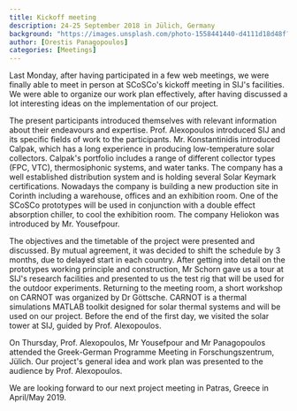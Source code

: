```yaml
---
title: Kickoff meeting
description: 24-25 September 2018 in Jülich, Germany
background: "https://images.unsplash.com/photo-1558441440-d4111d18d48f?ixlib=rb-1.2.1&ixid=eyJhcHBfaWQiOjEyMDd9&auto=format&fit=crop&w=1200&q=80"
author: [Orestis Panagopoulos]
categories: [Meetings]
---
```


Last Monday, after having participated in a few web meetings, we were finally able to meet in person at SCoSCo's kickoff meeting in SIJ's facilities.
We were able to organize our work plan effectively, after having discussed a lot interesting ideas on the implementation of our project.

The present participants introduced themselves with relevant information about their endeavours and expertise.
Prof. Alexopoulos introduced SIJ and its specific fields of work to the participants.
Mr. Konstantinidis introduced Calpak, which has a long experience in producing
low-temperature solar collectors. Calpak's portfolio includes a range of different collector types (FPC,
VTC), thermosiphonic systems, and water tanks. The company has a well established distribution system
and is holding several Solar Keymark certifications.
Nowadays the company is building a new production site in Corinth including a warehouse, offices
and an exhibition room. One of the SCoSCo prototypes will be used in conjunction with a double effect absorption chiller, to cool the exhibition room.
The company Heliokon was introduced by Mr. Yousefpour.

The objectives and the timetable of the project were presented and discussed.
By mutual agreement, it was decided to shift the schedule by 3 months, due to delayed start in each country.
After getting into detail on the prototypes working principle and construction,
Mr Schorn gave us a tour at SIJ's research facilities and presented to us the test rig that will be used for the outdoor experiments.
Returning to the meeting room, a short workshop on CARNOT was organized by Dr Göttsche.
CARNOT is a thermal simulations MATLAB toolkit designed for solar thermal systems and will be used on our project.
Before the end of the first day, we visited the solar tower at SIJ, guided by Prof. Alexopoulos.

On Thursday, Prof. Alexopoulos, Mr Yousefpour and Mr Panagopoulos attended the Greek-German Programme Meeting in Forschungszentrum, Jülich.
Our project's general idea and work plan was presented to the audience by Prof. Alexopoulos.

We are looking forward to our next project meeting in Patras, Greece in April/May 2019.
